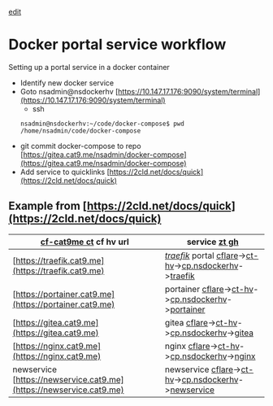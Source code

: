 [edit]()

# Docker portal service workflow
Setting up a portal service in a docker container

- Identify new docker service
- Goto nsadmin@nsdockerhv [https://10.147.17.176:9090/system/terminal](https://10.147.17.176:9090/system/terminal)
  - ssh
  ```
  nsadmin@nsdockerhv:~/code/docker-compose$ pwd
  /home/nsadmin/code/docker-compose
  ```
- git commit docker-compose to repo [https://gitea.cat9.me/nsadmin/docker-compose](https://gitea.cat9.me/nsadmin/docker-compose)
- Add service to quicklinks [https://2cld.net/docs/quick](https://2cld.net/docs/quick)

## Example from [https://2cld.net/docs/quick](https://2cld.net/docs/quick)
| [cf-cat9me ct](https://one.dash.cloudflare.com/830c41d5976453f0c03f34d4f765b229/networks/tunnels) cf hv url | service [zt gh](https://my.zerotier.com/network/d5e5fb65371eb4a4) |
|---|---|
| [https://traefik.cat9.me](https://traefik.cat9.me) | [_traefik_](https://netstack.org/docs/lan/compute/docker/docker-portal-cloudflare-traefik-install) portal [cflare](https://dash.cloudflare.com/)->[ct-hv](10.147.17.219)->[cp.nsdockerhv](https://10.147.17.176:9090/)->[traefik](172.18.0.2) |
| [https://portainer.cat9.me](https://portainer.cat9.me) | portainer [cflare](https://dash.cloudflare.com/)->[ct-hv](10.147.17.219)->[cp.nsdockerhv](https://10.147.17.176:9090/)->[portainer](172.18.0.7) |
| [https://gitea.cat9.me](https://gitea.cat9.me) | gitea [cflare](https://dash.cloudflare.com/)->[ct-hv](10.147.17.219)->[cp.nsdockerhv](https://10.147.17.176:9090/)->[gitea](172.18.0.6) |
| [https://nginx.cat9.me](https://nginx.cat9.me) | nginx [cflare](https://dash.cloudflare.com/)->[ct-hv](10.147.17.219)->[cp.nsdockerhv](https://10.147.17.176:9090/)->[nginx](172.18.0.4) |
| newservice [https://newservice.cat9.me](https://newservice.cat9.me) | newservice [cflare](https://dash.cloudflare.com/)->[ct-hv](10.147.17.219)->[cp.nsdockerhv](https://10.147.17.176:9090/)->[newservice](172.18.0.x) |
